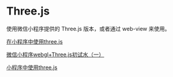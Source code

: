 # Three.js

使用微信小程序提供的 Three.js 版本，或者通过 web-view 来使用。

[在小程序中使用three.js](https://juejin.cn/post/6940527667582074911)

[微信小程序webgl+Three.js初试水（一）](https://www.cxyzjd.com/article/sinat_33342614/99889762)

[小程序中使用three.js](https://developers.weixin.qq.com/community/develop/article/doc/00066c4b230b085051592292f5bc13)





